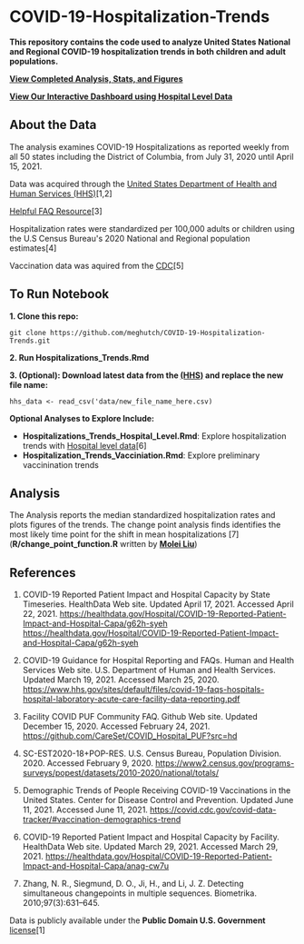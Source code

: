 # COVID-19-Hospitalization-Trends

**This repository contains the code used to analyze United States National and Regional COVID-19 hospitalization trends in both children and adult populations.**

**[View Completed Analysis, Stats, and Figures](https://meghutch.github.io/Hospitalization_Trends.html)**

**[View Our Interactive Dashboard using Hospital Level Data](https://meg-hutch.shinyapps.io/covid-19_hospitalization_dash/)** 
## About the Data

The analysis examines COVID-19 Hospitalizations as reported weekly from all 50 states including the District of Columbia, from July 31, 2020 until April 15, 2021.

Data was acquired through the [United States Department of Health and Human Services (HHS)](https://healthdata.gov/Hospital/COVID-19-Reported-Patient-Impact-and-Hospital-Capa/g62h-syeh)[1,2]

[Helpful FAQ Resource](https://github.com/CareSet/COVID_Hospital_PUF?src=hd)[3]

Hospitalization rates were standardized per 100,000 adults or children using the U.S Census Bureau's 2020 National and Regional population estimates[4]

Vaccination data was aquired from the [CDC](https://covid.cdc.gov/covid-data-tracker/#vaccination-demographics-trends)[5]

## **To Run Notebook**

**1. Clone this repo:**

```git clone https://github.com/meghutch/COVID-19-Hospitalization-Trends.git```

**2. Run Hospitalizations_Trends.Rmd**

**3. (Optional): Download latest data from the [(HHS)](https://healthdata.gov/Hospital/COVID-19-Reported-Patient-Impact-and-Hospital-Capa/g62h-syeh) and replace the new file name:**

```hhs_data <- read_csv('data/new_file_name_here.csv)```

**Optional Analyses to Explore Include:**

* **Hospitalizations_Trends_Hospital_Level.Rmd**: Explore hospitalization trends with [Hospital level data](https://healthdata.gov/Hospital/COVID-19-Reported-Patient-Impact-and-Hospital-Capa/anag-cw7u)[6] 
* **Hospitalization_Trends_Vacciniation.Rmd**: Explore preliminary vaccinination trends 

## **Analysis**

The Analysis reports the median standardized hospitalization rates and plots figures of the trends. The change point analysis finds identifies the most likely time point for the shift in mean hospitalizations [7] (**R/change_point_function.R** written by **[Molei Liu](https://github.com/moleibobliu)**)

## References

1. COVID-19 Reported Patient Impact and Hospital Capacity by State Timeseries. HealthData Web site. Updated April 17, 2021. Accessed April 22, 2021. https://healthdata.gov/Hospital/COVID-19-Reported-Patient-Impact-and-Hospital-Capa/g62h-syeh https://healthdata.gov/Hospital/COVID-19-Reported-Patient-Impact-and-Hospital-Capa/g62h-syeh

2. COVID-19 Guidance for Hospital Reporting and FAQs. Human and Health Services Web site. U.S. Department of Human and Health Services. Updated March 19, 2021. Accessed March 25, 2020. https://www.hhs.gov/sites/default/files/covid-19-faqs-hospitals-hospital-laboratory-acute-care-facility-data-reporting.pdf

3. Facility COVID PUF Community FAQ. Github Web site. Updated December 15, 2020. Accessed February 24, 2021. https://github.com/CareSet/COVID_Hospital_PUF?src=hd

4. SC-EST2020-18+POP-RES. U.S. Census Bureau, Population Division. 2020. Accessed February 9, 2020. https://www2.census.gov/programs-surveys/popest/datasets/2010-2020/national/totals/

5. Demographic Trends of People Receiving COVID-19 Vaccinations in the United States. Center for Disease Control and Prevention. Updated June 11, 2021. Accessed June 11, 2021. https://covid.cdc.gov/covid-data-tracker/#vaccination-demographics-trend

6. COVID-19 Reported Patient Impact and Hospital Capacity by Facility. HealthData Web site. Updated March 29, 2021. Accessed March 29, 2021. https://healthdata.gov/Hospital/COVID-19-Reported-Patient-Impact-and-Hospital-Capa/anag-cw7u

7. Zhang, N. R., Siegmund, D. O., Ji, H., and Li, J. Z. Detecting simultaneous changepoints in multiple sequences. Biometrika. 2010;97(3):631–645. 

Data is publicly available under the **Public Domain U.S. Government** [license](https://www.usa.gov/government-works)[1]



